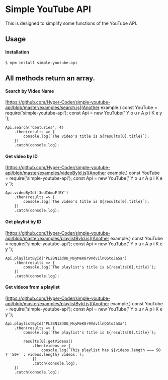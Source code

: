 # Simple YouTube API
This is designed to simplify some functions of the YouTube API.

## Usage

#### Installation
    $ npm install simple-youtube-api

## **All methods return an array.**

#### Search by Video Name
[https://github.com/Hyper-Coder/simple-youtube-api/blob/master/examples/search.js](Another example.)
    const YouTube = require('simple-youtube-api');
    const Api = new YouTube('  Y  o  u  r     A  p  i     K  e  y  ');

    Api.search('Centuries', 4)
        .then(results => {
            console.log(`The video's title is ${results[0].title}`);
        })
        .catch(console.log);

#### Get video by ID
[https://github.com/Hyper-Coder/simple-youtube-api/blob/master/examples/videoById.js](Another example.)
    const YouTube = require('simple-youtube-api');
    const Api = new YouTube('  Y  o  u  r     A  p  i     K  e  y  ');

    Api.videoById('3odIdmuFfEY')
        .then(results => {
            console.log(`The video's title is ${results[0].title}`);
        })
        .catch(console.log);

#### Get playlist by ID
[https://github.com/Hyper-Coder/simple-youtube-api/blob/master/examples/playlistById.js](Another example.)
    const YouTube = require('simple-youtube-api');
    const Api = new YouTube('  Y  o  u  r     A  p  i     K  e  y  ');

    Api.playlistById('PL2BN1Zd8U_MsyMeK8r9Vdv1lnQGtoJaSa')
        .then(results => {
            console.log(`The playlist's title is ${results[0].title}`);
        })
        .catch(console.log);

#### Get videos from a playlist
[https://github.com/Hyper-Coder/simple-youtube-api/blob/master/examples/playlistById.js](Another example.)
    const YouTube = require('simple-youtube-api');
    const Api = new YouTube('  Y  o  u  r     A  p  i     K  e  y  ');

    Api.playlistById('PL2BN1Zd8U_MsyMeK8r9Vdv1lnQGtoJaSa')
        .then(results => {
            console.log(`The playlist's title is ${results[0].title}`);

            results[0].getVideos()
                .then(videos => {
                    console.log(`This playlist has ${videos.length === 50 ? '50+' : videos.length} videos.`);
                })
                .catch(console.log);
        })
        .catch(console.log);
